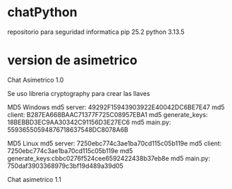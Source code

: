 # chatPython
repositorio para seguridad informatica
pip 25.2
python 3.13.5

# version de asimetrico 
Chat Asimetrico 1.0

Se uso libreria cryptography para crear las llaves 

MD5 Windows
md5 server: 49292F15943903922E40042DC6BE7E47
md5 client: B287EA668BAAC71377F725C08957EBA1
md5 generate_keys: 18BEBBD3EC9AA30342C91156D3E27EC6
md5 main.py: 55936550594876718637548DC8078A6B

MD5 Linux
md5 server: 7250ebc774c3ae1ba70cd115c05b119e
md5 client: 7250ebc774c3ae1ba70cd115c05b119e
md5 generate_keys:cbbc0276f524cee6592422438b37eb8e
md5 main.py: 750daf3903368979c3bf19d489a39d05

Chat asimetrico 1.1








